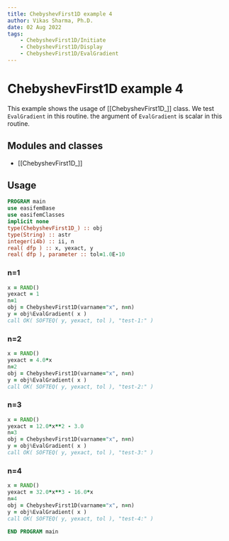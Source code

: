 ```yaml
---
title: ChebyshevFirst1D example 4
author: Vikas Sharma, Ph.D.
date: 02 Aug 2022
tags:
    - ChebyshevFirst1D/Initiate
    - ChebyshevFirst1D/Display
    - ChebyshevFirst1D/EvalGradient
---
```


# ChebyshevFirst1D example 4

This example shows the usage of [[ChebyshevFirst1D_]] class. We test `EvalGradient` in this routine. the argument of `EvalGradient` is scalar in this routine.

## Modules and classes

- [[ChebyshevFirst1D_]]

## Usage

```fortran
PROGRAM main
use easifemBase
use easifemClasses
implicit none
type(ChebyshevFirst1D_) :: obj
type(String) :: astr
integer(i4b) :: ii, n
real( dfp ) :: x, yexact, y
real( dfp ), parameter :: tol=1.0E-10
```

### n=1

```fortran
x = RAND()
yexact = 1
n=1
obj = ChebyshevFirst1D(varname="x", n=n)
y = obj%EvalGradient( x )
call OK( SOFTEQ( y, yexact, tol ), "test-1:" )
```

### n=2

```fortran
x = RAND()
yexact = 4.0*x
n=2
obj = ChebyshevFirst1D(varname="x", n=n)
y = obj%EvalGradient( x )
call OK( SOFTEQ( y, yexact, tol ), "test-2:" )
```

### n=3

```fortran
x = RAND()
yexact = 12.0*x**2 - 3.0
n=3
obj = ChebyshevFirst1D(varname="x", n=n)
y = obj%EvalGradient( x )
call OK( SOFTEQ( y, yexact, tol ), "test-3:" )
```

### n=4

```fortran
x = RAND()
yexact = 32.0*x**3 - 16.0*x
n=4
obj = ChebyshevFirst1D(varname="x", n=n)
y = obj%EvalGradient( x )
call OK( SOFTEQ( y, yexact, tol ), "test-4:" )
```

```fortran
END PROGRAM main
```
